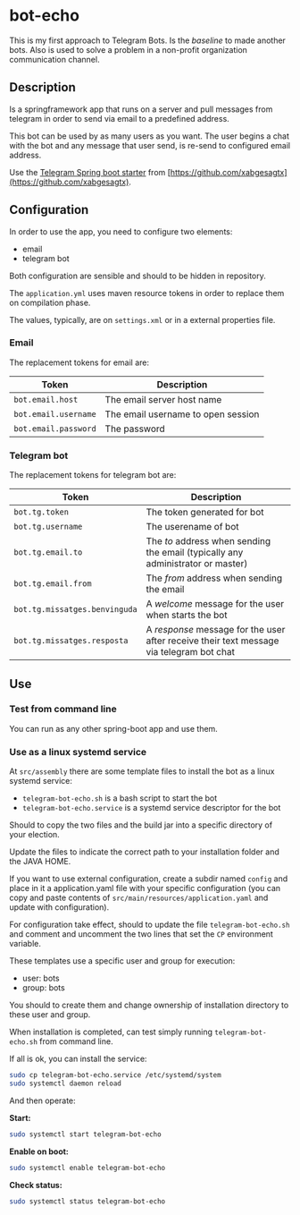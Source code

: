 

# bot-echo

This is my first approach to Telegram Bots. Is the *baseline* to made another bots. Also is used to solve a problem in a non-profit organization communication channel.

## Description

Is a springframework app that runs on a server and pull messages from telegram in order to send via email to a predefined address.

This bot can be used by as many users as you want. The user begins a chat with the bot and any message that user send, is re-send to configured email address.

Use the [Telegram Spring boot starter](https://github.com/xabgesagtx/telegram-spring-boot-starter) from [https://github.com/xabgesagtx](https://github.com/xabgesagtx).

## Configuration

In order to use the app, you need to configure two elements:

* email
* telegram bot

Both configuration are sensible and should to be hidden in repository.

The `application.yml` uses maven resource tokens in order to replace them on compilation phase.

The values, typically, are on `settings.xml` or in a external properties file.

### Email

The replacement tokens for email are:

| Token                | Description                        |
| -------------------- | ---------------------------------- |
| `bot.email.host`     | The email server host name         |
| `bot.email.username` | The email username to open session |
| `bot.email.password` | The password                       |

### Telegram bot

The replacement tokens for telegram bot are:

| Token                | Description                        |
| -------------------- | ---------------------------------- |
| `bot.tg.token` | The token generated for bot |
| `bot.tg.username` | The userename of bot |
| `bot.tg.email.to` | The *to* address when sending the email (typically any administrator or master) |
| `bot.tg.email.from` | The *from* address when sending the email |
| `bot.tg.missatges.benvinguda` | A *welcome* message for the user when starts the bot |
| `bot.tg.missatges.resposta` | A *response* message for the user after receive their text message via telegram bot chat |

## Use

### Test from command line

You can run as any other spring-boot app and use them.

### Use as a linux systemd service

At `src/assembly` there are some template files to install the bot as a linux systemd service:

* `telegram-bot-echo.sh` is a bash script to start the bot
* `telegram-bot-echo.service` is a systemd service descriptor for the bot

Should to copy the two files and the build jar into a specific directory of your election.

Update the files to indicate the correct path to your installation folder and the JAVA HOME.

If you want to use external configuration, create a subdir named `config` and place in it a application.yaml file with your specific configuration (you can copy and paste contents of `src/main/resources/application.yaml` and update with configuration).

For configuration take effect, should to update the file `telegram-bot-echo.sh` and comment and uncomment the two lines that set the `CP` environment variable.

These templates use a specific user and group for execution:

* user: bots
* group: bots

You should to create them and change ownership of installation directory to these user and group.

When installation is completed, can test simply running `telegram-bot-echo.sh` from command line.

If all is ok, you can install the service:

```bash
sudo cp telegram-bot-echo.service /etc/systemd/system
sudo systemctl daemon reload
```

And then operate:

**Start:**

```bash
sudo systemctl start telegram-bot-echo
```

**Enable on boot:**

```bash
sudo systemctl enable telegram-bot-echo
```

**Check status:**

```bash
sudo systemctl status telegram-bot-echo
```

